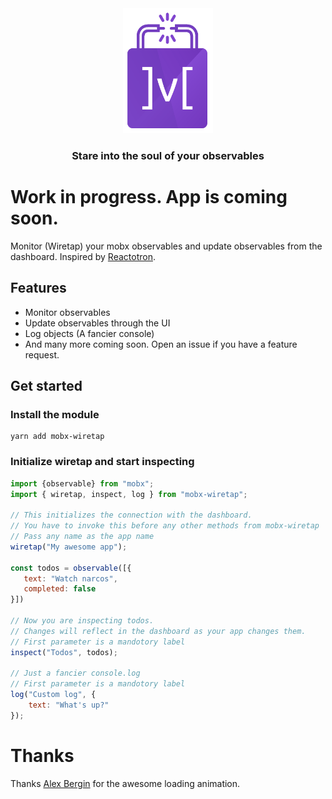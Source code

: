 <div align="center">
  <img src="./docs/wiretap.png" alt="Wiretap" height="200">
  <h3 align="center">Stare into the soul of your observables</h3>
</div>

# Work in progress. App is coming soon.

Monitor (Wiretap) your mobx observables and update observables from the dashboard. Inspired by [Reactotron](https://github.com/infinitered/reactotron).

## Features
- Monitor observables
- Update observables through the UI
- Log objects (A fancier console)
- And many more coming soon. Open an issue if you have a feature request.

## Get started

### Install the module
```
yarn add mobx-wiretap
```

### Initialize wiretap and start inspecting
```javascript
import {observable} from "mobx";
import { wiretap, inspect, log } from "mobx-wiretap";

// This initializes the connection with the dashboard.
// You have to invoke this before any other methods from mobx-wiretap
// Pass any name as the app name
wiretap("My awesome app");

const todos = observable([{
   text: "Watch narcos",
   completed: false
}])

// Now you are inspecting todos.
// Changes will reflect in the dashboard as your app changes them.
// First parameter is a mandotory label
inspect("Todos", todos);

// Just a fancier console.log
// First parameter is a mandotory label
log("Custom log", {
    text: "What's up?" 
});
```


# Thanks
Thanks [Alex Bergin](https://codepen.io/abergin/pen/XpwRpE)  for the awesome loading animation.
